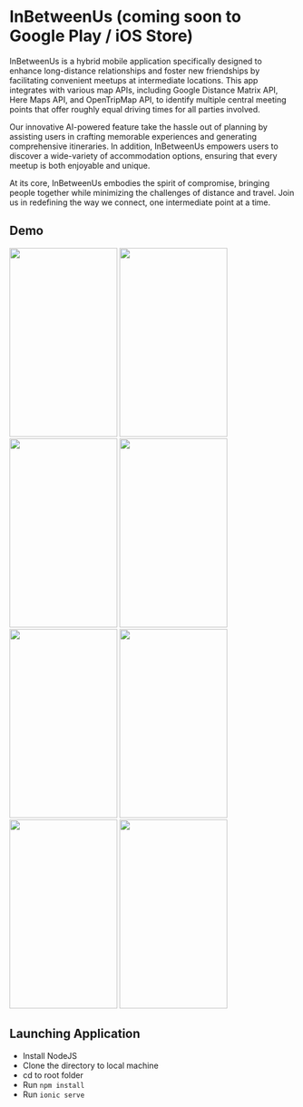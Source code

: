 # InBetweenUs (coming soon to Google Play / iOS Store)
InBetweenUs is a hybrid mobile application specifically designed to enhance long-distance relationships and foster new friendships by facilitating
convenient meetups at intermediate locations. This app integrates with various map APIs, including Google Distance Matrix API, Here Maps API,
and OpenTripMap API, to identify multiple central meeting points that offer roughly equal driving times for all parties involved.

Our innovative AI-powered feature take the hassle out of planning by assisting users in crafting memorable experiences and generating comprehensive itineraries.
In addition, InBetweenUs empowers users to discover a wide-variety of accommodation options, ensuring that every meetup is both enjoyable and unique.

At its core, InBetweenUs embodies the spirit of compromise, bringing people together while minimizing the challenges of distance and travel.
Join us in redefining the way we connect, one intermediate point at a time.

## Demo
<img src="https://github.com/cbrigug/InBetweenUs/assets/50587044/6936ffbf-ecda-4b6a-9201-83919b88ca64" width="190px" height="333px">
<img src="https://github.com/cbrigug/InBetweenUs/assets/50587044/44aa0e93-a573-43fd-a318-492915c5154c" width="190px" height="333px">
<img src="https://github.com/cbrigug/InBetweenUs/assets/50587044/bb64f8e0-5812-425b-b7f5-e14db3a170cc" width="190px" height="333px">
<img src="https://github.com/cbrigug/InBetweenUs/assets/50587044/d5b62c78-99c1-40b7-9598-2e210ed9008c" width="190px" height="333px">


<img src="https://github.com/cbrigug/InBetweenUs/assets/50587044/5386b57f-3c3a-48e5-833d-fc62c01ba778" width="190px" height="333px">
<img src="https://github.com/cbrigug/InBetweenUs/assets/50587044/d978f317-0907-4c4f-bcd0-71407ab95cf6" width="190px" height="333px">
<img src="https://github.com/cbrigug/InBetweenUs/assets/50587044/7237fc59-7249-46ab-9ab9-779e01843461" width="190px" height="333px">
<img src="https://github.com/cbrigug/InBetweenUs/assets/50587044/7c49269c-4577-4867-af6c-8f97c6d6c6db" width="190px" height="333px">



## Launching Application
* Install NodeJS
* Clone the directory to local machine
* cd to root folder
* Run `npm install`
* Run `ionic serve`

